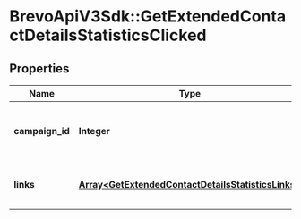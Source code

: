 # BrevoApiV3Sdk::GetExtendedContactDetailsStatisticsClicked

## Properties
Name | Type | Description | Notes
------------ | ------------- | ------------- | -------------
**campaign_id** | **Integer** | ID of the campaign which generated the event | 
**links** | [**Array&lt;GetExtendedContactDetailsStatisticsLinks&gt;**](GetExtendedContactDetailsStatisticsLinks.md) | Listing of the clicked links for the campaign | 


